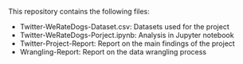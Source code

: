 This repository contains the following files:

- Twitter-WeRateDogs-Dataset.csv: Datasets used for the project 
- Twitter-WeRateDogs-Porject.ipynb: Analysis in Jupyter notebook
- Twitter-Project-Report: Report on the main findings of the project
- Wrangling-Report: Report on the data wrangling process
